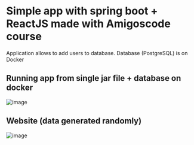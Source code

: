 # Simple app with spring boot + ReactJS made with Amigoscode course

Application allows to add users to database. Database (PostgreSQL) is on Docker 

## Running app from single jar file + database on docker

![image](https://user-images.githubusercontent.com/59196351/109880772-a2d8c600-7c77-11eb-8585-c6600e51da7c.png)

## Website (data generated randomly)

![image](https://user-images.githubusercontent.com/59196351/109880903-c4d24880-7c77-11eb-90f2-19a5853409ff.png)
